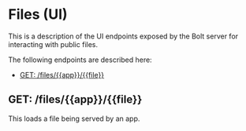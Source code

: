# Files \(UI\)

This is a description of the UI endpoints exposed by the Bolt server for interacting with public files.

The following endpoints are described here:

* [GET: /files/\{\{app\}\}/\{\{file\}\}](#get-filesappfile)

## GET: /files/\{\{app\}\}/\{\{file\}\}

This loads a file being served by an app.

